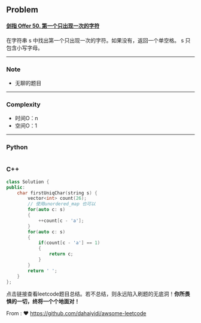 ## Problem

#### [剑指 Offer 50. 第一个只出现一次的字符](https://leetcode.cn/problems/di-yi-ge-zhi-chu-xian-yi-ci-de-zi-fu-lcof/)

在字符串 s 中找出第一个只出现一次的字符。如果没有，返回一个单空格。 s 只包含小写字母。

------

### Note

- 无聊的题目

------

### Complexity

- 时间O：n
- 空间O：1

------

### Python

```python

```

### C++

```C++
class Solution {
public:
    char firstUniqChar(string s) {
        vector<int> count(26);
        // 使用unordered_map 也可以
        for(auto c: s)
        {
            ++count[c - 'a'];
        }
        for(auto c: s)
        {
            if(count[c - 'a'] == 1)
            {
                return c;
            }
        }
        return ' ';
    }
};
```

点击链接查看leetcode题目总结。若不总结，则永远陷入刷题的无底洞！**你所畏惧的一切，终将一个个地面对！**

From : :heart: https://github.com/dahaiyidi/awsome-leetcode
